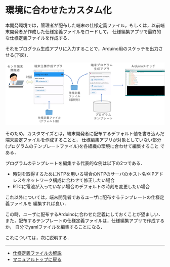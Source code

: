 # 環境に合わせたカスタム化

本開発環境では，管理者が配布した端末の仕様定義ファイル，もしくは，以前端末開発者が作成した仕様定義ファイルをロードして，
仕様編集アプリで最終的な仕様定義ファイルを作成する．

それをプログラム生成アプリに入力することで，Arduino用のスケッチを出力させる(下図)．


![システムイメージ](../images/System_Image.png)

そのため，カスタマイズとは，端末開発者に配布するデフォルト値を書き込んだ端末設定ファイルを作成することと，
仕様編集アプリが対象としていない部分(プログラムのテンプレートファイル)を各組織の環境に合わせて編集すること
である．

プログラムのテンプレートを編集する代表的な例は以下の2つである．
- 時刻を取得するためにNTPを用いる場合のNTPのサーバのホスト名やIPアドレスをネットワーク構成に合わせて修正したい場合
- RTCに電池が入っていない場合のデフォルトの時刻を変更したい場合

これ以外については，端末開発者であるユーザに配布するテンプレートの仕様定義ファイルを
編集すれば良い．

この時，ユーザに配布するArduinoに合わせた定義にしておくことが望ましい．
また，配布するテンプレートの仕様定義ファイルは，仕様編集アプリで作成するか，
自分でyamlファイルを編集することになる．

これについては，次に説明する．

***
- [仕様定義ファイルの解説](TotalDefinition.md)
- [マニュアルトップに戻る](../Manual.md)
